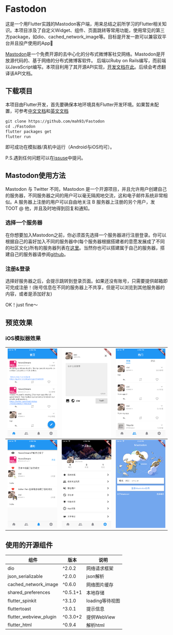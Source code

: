 # Fastodon

这是一个用Flutter实践的Mastodon客户端，用来总结之前所学习的Flutter相关知识。本项目涉及了自定义Widget、组件、页面跳转等常用功能，使用常见的第三方package，如dio、cached_network_image等。目标是开发一款可以兼容双平台并且投产使用的App👏

[Mastodon](https://joinmastodon.org/)是一个免费开源的去中心化的分布式微博客社交网络。Mastodon是开放源代码的、基于网络的分布式微博客软件。 后端以Ruby on Rails编写，而前端以JavaScript编写。本项目利用了其开源API实现，[开发文档在此](https://docs.joinmastodon.org/)。后续会考虑翻译该API文档。

## 下载项目
本项目由Flutter开发，首先要确保本地环境具有Flutter开发环境。如果暂未配置，可参考[中文文档](https://flutterchina.club/docs/)和[英文文档](https://flutter.dev/docs/get-started/install)

```
git clone https://github.com/mah93/Fastodon
cd ./Fastodon
flutter packages get
flutter run
```
即可成功在模拟器/真机中运行（Android与iOS均可）。

P.S.遇到任何问题可以在[issuse](https://github.com/mah93/Fastodon/issuse)中提问。

## Mastodon使用方法

Mastodon 与 Twitter 不同，Mastodon 是一个开源项目，并且允许用户创建自己的服务器，不同服务器之间的用户可以毫无隔阂地交流，这和电子邮件系统非常相似。A 服务器上注册的用户可以自由地关注 B 服务器上注册的另个用户，发 TOOT @ 他，并且及时地得到回复和通知。

### 选择一个服务器
在你想要加入Mastodon之前，你必须首先选择一个服务器进行注册登录。你可以根据自己的喜好加入不同的服务器中(每个服务器根据搭建者的意愿发展成了不同的社区文化)所有的服务器列表在[这里](https://joinmastodon.org/)。当然你也可以搭建属于自己的服务器，搭建自己的服务器请参阅[github](https://github.com/tootsuite/documentation#running-mastodon)。

### 注册&登录
选择好服务器之后，会提示跳转到登录页面。如果还没有账号，只需要提供邮箱即可完成注册！(账号信息在不同的服务器上不共享，但是可以浏览到其他服务器的内容，或者是添加好友)

OK！just fine～

## 预览效果
### iOS模拟器效果

| ![](./screenshot/pic1.png) | ![](./screenshot/pic2.png) |![](./screenshot/pic3.png)  |
|-|-|-|
|  ![](./screenshot/pic4.png)   |   ![](./screenshot/pic5.png)   |   ![](./screenshot/pic6.png)   |


## 使用的开源组件

| 组件  | 版本         | 说明     |
| -------- | ------------------------- | -------- |
| dio     | ^2.0.2     | 网络请求框架     |
| json_serializable      | ^2.0.0      | json解析  |
| cached_network_image    | ^0.6.0    | 网络图片缓存     |
| shared_preferences   | ^0.5.1+1   | 本地存储     |
| flutter_spinkit  | ^3.1.0  | loading等待视图     |
| fluttertoast | ^3.0.1 | 提示信息     |
| flutter_webview_plugin    | ^0.3.0+2    | 提供WebView     |
| flutter_html   | ^0.9.4   | 解析html     |
